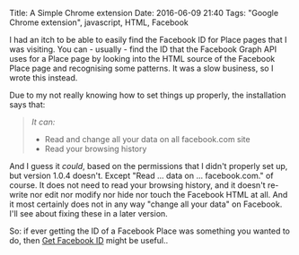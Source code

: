 Title: A Simple Chrome extension
Date: 2016-06-09 21:40
Tags: "Google Chrome extension", javascript, HTML, Facebook

I had an itch to be able to easily find the Facebook ID for Place pages that I was visiting. You can - usually - find 
the ID that the Facebook Graph API uses for a Place page by looking into the HTML source of the Facebook Place page and 
recognising some patterns. It was a slow business, so I wrote this instead.

Due to my not really knowing how to set things up properly, the installation says that:

> _It can:_
>
>    * Read and change all your data on all facebook.com site
>    * Read your browsing history
>

And I guess it _could_, based on the permissions that I didn't properly set up, but version 1.0.4 doesn't. Except "Read 
... data on ... facebook.com." of course. It does not need to read your browsing history, and it doesn't re-write nor 
edit nor modify nor hide nor touch the Facebook HTML at all. And it most certainly does not in any way "change all your 
data" on Facebook. I'll see about fixing these in a later version.

So: if ever getting the ID of a Facebook Place was something you wanted to do, then 
<a href="https://chrome.google.com/webstore/detail/get-facebook-id/fakbnhhfckloijmnbpdanjeniajgjgcn?hl=en" 
   target="_blank" title="Get Facebook ID in the Chrome Store">Get Facebook ID</a> might be useful..